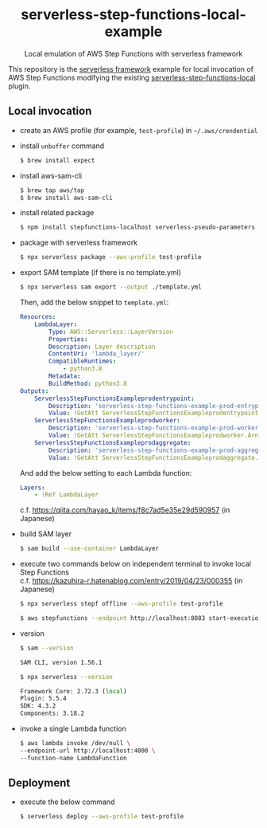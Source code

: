 <div align="center">

</div>

<h1 align="center">serverless-step-functions-local-example</h1>

<p align="center">Local emulation of AWS Step Functions with serverless framework</p>

This repository is the [serverless framework](https://github.com/serverless/serverless) example for local invocation of AWS Step Functions modifying the existing [serverless-step-functions-local](https://github.com/codetheweb/serverless-step-functions-local) plugin.

## Local invocation
- create an AWS profile (for example, `test-profile`) in `~/.aws/crendential`
- install `unbuffer` command
    ```bash
    $ brew install expect
    ```
- install aws-sam-cli
    ```bash
    $ brew tap aws/tap
    $ brew install aws-sam-cli
    ```
- install related package
    ```bash
    $ npm install stepfunctions-localhost serverless-pseudo-parameters serverless-dotenv-plugin serverless-step-functions serverless-step-functions-local serverless-sam
    ```
- package with serverless framework
    ```bash
    $ npx serverless package --aws-profile test-profile
    ```
- export SAM template (if there is no template.yml)
    ```bash
    $ npx serverless sam export --output ./template.yml
    ```
    Then, add the below snippet to `template.yml`:
    ```yaml
    Resources:
        LambdaLayer:
            Type: AWS::Serverless::LayerVersion
            Properties:
            Description: Layer description
            ContentUri: 'lambda_layer/'
            CompatibleRuntimes:
                - python3.8
            Metadata:
            BuildMethod: python3.8
    Outputs:
        ServerlessStepFunctionsExampleprodentrypoint:
            Description: 'serverless-step-functions-example-prod-entrypoint'
            Value: !GetAtt ServerlessStepFunctionsExampleprodentrypoint.Arn
        ServerlessStepFunctionsExampleprodworker:
            Description: 'serverless-step-functions-example-prod-worker'
            Value: !GetAtt ServerlessStepFunctionsExampleprodworker.Arn
        ServerlessStepFunctionsExampleprodaggregate:
            Description: 'serverless-step-functions-example-prod-aggregate'
            Value: !GetAtt ServerlessStepFunctionsExampleprodaggregate.Arn
    ```
    And add the below setting to each Lambda function:
    ```yaml
    Layers:
        - !Ref LambdaLayer
    ```
    c.f. https://qiita.com/hayao_k/items/f8c7ad5e35e29d590957 (in Japanese)
- build SAM layer
    ```bash
    $ sam build --use-container LambdaLayer
    ```
- execute two commands below on independent terminal to invoke local Step Functions   
c.f. https://kazuhira-r.hatenablog.com/entry/2019/04/23/000355 (in Japanese)
  ```bash
  $ npx serverless stepf offline --aws-profile test-profile
  ```
  ```bash
  $ aws stepfunctions --endpoint http://localhost:8083 start-execution --state-machine arn:aws:states:ap-northeast-1:012345678901:stateMachine:StateMachine --name Lambda_local --input ""
  ```
- version
    ```bash
    $ sam --version
    
    SAM CLI, version 1.56.1
    ```

    ```bash
    $ npx serverless --version
    
    Framework Core: 2.72.3 (local)
    Plugin: 5.5.4
    SDK: 4.3.2
    Components: 3.18.2
    ```

- invoke a single Lambda function
    ```bash
    $ aws lambda invoke /dev/null \
    --endpoint-url http://localhost:4000 \
    --function-name LambdaFunction
    ```

## Deployment
- execute the below command
  ```bash
  $ serverless deploy --aws-profile test-profile
  ```
